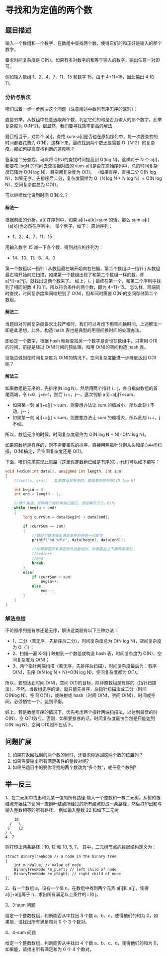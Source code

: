 # 寻找和为定值的两个数

## 题目描述

输入一个数组和一个数字，在数组中查找两个数，使得它们的和正好是输入的那个数字。

要求时间复杂度是 O(N)。如果有多对数字的和等于输入的数字，输出任意一对即可。

例如输入数组 1、2、4、7、11、15 和数字 15。由于 4+11=15，因此输出 4 和 11。

### 分析与解法

咱们试着一步一步解决这个问题（注意阐述中数列有序无序的区别）：

直接穷举，从数组中任意选取两个数，判定它们的和是否为输入的那个数字。此举复杂度为 O(N^2)。很显然，我们要寻找效率更高的解法

题目相当于，对每个 a[i]，查找 sum-a[i]是否也在原始序列中，每一次要查找的时间都要花费为 O(N)，这样下来，最终找到两个数还是需要 O（N^2）的复杂度。那如何提高查找判断的速度呢？

答案是二分查找，可以将 O(N)的查找时间提高到 O(log N)，这样对于 N 个 a[i]，都要花 logN 的时间去查找相对应的 sum-a[i]是否在原始序列中，总的时间复杂度已降为 O(N log N)，且空间复杂度为 O(1)。
（如果有序，直接二分 O(N log N)，如果无序，先排序后二分，复杂度同样为 O（N log N + N log N）= O(N log N)，空间复杂度总为 O(1)）。

可以继续优化做到时间 O(N)么？

#### 解法一

根据前面的分析，a[i]在序列中，如果 a[i]+a[k]=sum 的话，那么 sum-a[i]（a[k])也必然在序列中。
举个例子，如下：
原始序列：

- 1、2、4、7、11、15

用输入数字 15 减一下各个数，得到对应的序列为：

- 14、13、11、8、4、0

第一个数组以一指针 i 从数组最左端开始向右扫描，第二个数组以一指针 j 从数组最右端开始向左扫描，如果第一个数组出现了和第二个数组一样的数，即 a[*i]=a[*j]，就找出这俩个数来了。
如上，i，j 最终在第一个，和第二个序列中找到了相同的数 4 和 11，所以符合条件的两个数，即为 4+11=15。
怎么样，两端同时查找，时间复杂度瞬间缩短到了 O(N)，但却同时需要 O(N)的空间存储第二个数组。

#### 解法二

当题目对时间复杂度要求比较严格时，我们可以考虑下用空间换时间，上述解法一即是此思想，此外，构造 hash 表也是典型的用空间换时间的处理办法。

即给定一个数字，根据 hash 映射查找另一个数字是否也在数组中，只需用 O(1)的时间，前提是经过 O(N)时间的预处理，和用 O(N)的空间构造 hash 表。

但能否做到在时间复杂度为 O(N)的情况下，空间复杂度能进一步降低达到 O(1)呢？

#### 解法三

如果数组是无序的，先排序(N log N)，然后用两个指针 i，j，各自指向数组的首尾两端，令 i=0，j=n-1，然后 i++，j--，逐次判断 a[i]+a[j]?=sum，

- 如果某一刻 a[i]+a[j] > sum，则要想办法让 sum 的值减小，所以此刻 i 不动，j--；
- 如果某一刻 a[i]+a[j] < sum，则要想办法让 sum 的值增大，所以此刻 i++，j 不动。

所以，数组无序的时候，时间复杂度最终为 O(N log N + N)=O(N log N)。

如果原数组是有序的，则不需要事先的排序，直接用两指针分别从头和尾向中间扫描，O(N)搞定，且空间复杂度还是 O(1)。

下面，咱们先来实现此思路（这里假定数组已经是有序的），代码可以如下编写：

```c
void TwoSum(int data[], unsigned int length, int sum)
{
	//sort(s, s+n);   如果数组非有序的，那就事先排好序O(N log N)

	int begin = 0;
	int end = length - 1;

	//俩头夹逼，或称两个指针两端扫描法，很经典的方法，O(N)
	while (begin < end)
	{
		long currSum = data[begin] + data[end];

		if (currSum == sum)
		{
			//题目只要求输出满足条件的任意一对即可
			printf("%d %d\n", data[begin], data[end]);

			//如果需要所有满足条件的数组对，则需要加上下面两条语句：
			//begin++
			//end--
			break;
		}
		else{
			if (currSum < sum)
				begin++;
			else
				end--;
		}
	}
}
```

### 解法总结

不论原序列是有序还是无序，解决这类题有以下三种办法：

- 1、二分（若无序，先排序后二分），时间复杂度总为 O(N log N)，空间复杂度为 O（1）；
- 2、扫描一遍 X-S[i] 映射到一个数组或构造 hash 表，时间复杂度为 O(N)，空间复杂度为 O(N)；
- 3、两个指针两端扫描（若无序，先排序后扫描），时间复杂度最后为：有序 O(N)，无序 O(N log N + N)=O(N log N)，空间复杂度都为 O(1)。

所以，要想达到时间 O(N)，空间 O(1)的目标，除非原数组是有序的（指针扫描法），不然，当数组无序的话，就只能先排序，后指针扫描法或二分（时间 O(Nlog N)，空间 O(1)），或映射或 hash（时间 O(N)，空间 O(N)）。时间或空间，必须牺牲一个，达到平衡。

综上，若是数组有序的情况下，优先考虑两个指针两端扫描法，以达到最佳的时 O(N)，空 O(1)效应。否则，如果要排序的话，时间复杂度最快当然是只能达到 O(N log N)，空间 O(1)则不在话下。

## 问题扩展

1. 如果在返回找到的两个数的同时，还要求你返回这两个数的位置列？
2. 如果需要输出所有满足条件的整数对呢?
3. 如果把题目中的要你寻找的两个数改为“多个数”，或任意个数列?

## 举一反三

1、在二元树中找出和为某一值的所有路径
输入一个整数和一棵二元树，从树的根结点开始往下访问一直到叶结点所经过的所有结点形成一条路径，然后打印出和与输入整数相等的所有路径。
例如输入整数 22 和如下二元树

```
    10
  /   \
 5    12
/ \
4  7
```

则打印出两条路径：10, 12 和 10, 5, 7。
其中，二元树节点的数据结构定义为：

```
struct BinaryTreeNode // a node in the binary tree
{
    int m_nValue; // value of node
    BinaryTreeNode *m_pLeft; // left child of node
    BinaryTreeNode *m_pRight; // right child of node
};
```

2、有一个数组 a，设有一个值 n。在数组中找到两个元素 a[i]和 a[j]，使得 a[i]+a[j]等于 n，求出所有满足以上条件的 i 和 j。

3、3-sum 问题

给定一个整数数组，判断能否从中找出 3 个数 a、b、c，使得他们的和为 0，如果能，请找出所有满足和为 0 个 3 个数对。

4、4-sum 问题

给定一个整数数组，判断能否从中找出 4 个数 a、b、c、d，使得他们的和为 0，如果能，请找出所有满足和为 0 个 4 个数对。
